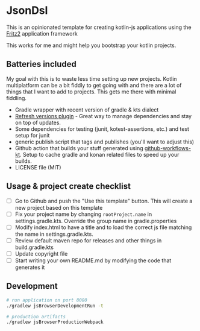 # JsonDsl

This is an opinionated template for creating kotlin-js applications using the [Fritz2](https://www.fritz2.dev/) application framework

This works for me and might help you bootstrap your kotlin projects.

## Batteries included

My goal with this is to waste less time setting up new projects. Kotlin multiplatform can be a bit fiddly to get going with and there are a lot of things that I want to add to projects. This gets me there with minimal fiddling.

- Gradle wrapper with recent version of gradle & kts dialect
- [Refresh versions plugin](https://splitties.github.io/refreshVersions/) - Great way to manage dependencies and stay on top of updates.
- Some dependencies for testing (junit, kotest-assertions, etc.) and test setup for junit
- generic publish script that tags and publishes (you'll want to adjust this)
- Github action that builds your stuff generated using [github-workflows-kt](https://github.com/typesafegithub/github-workflows-kt). Setup to cache gradle and konan related files to speed up your builds.
- LICENSE file (MIT)

## Usage & project create checklist

- [ ] Go to Github and push the "Use this template" button. This will create a new project based on this template
- [ ] Fix your project name by changing `rootProject.name` in settings.gradle.kts. Override the group name in gradle.properties
- [ ] Modify index.html to have a title and to load the correct js file matching the name in settings.gradle.kts.
- [ ] Review default maven repo for releases and other things in build.gradle.kts
- [ ] Update copyright file
- [ ] Start writing your own README.md by modifying the code that generates it

## Development

```bash
# run application on port 8080
./gradlew jsBrowserDevelopmentRun -t

# production artifacts
./gradlew jsBrowserProductionWebpack
```